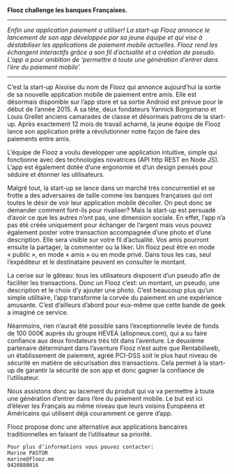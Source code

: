 
<span class="blue">**Flooz challenge les banques Françaises.**</span>
 
___
*Enfin une application paiement a utiliser! La start-up Flooz annonce le lancement de son app développée par sa jeune équipe et qui vise à déstabiliser les applications de paiement mobile actuelles. Flooz rend les échangent interactifs grâce a son fil d’actualité et a création de pseudo.  L’app a pour ambition de ‘permettre à toute une génération d’entrer dans l’ère du paiement mobile’.*
____

C’est la start-up Aixoise du nom de Flooz qui annonce aujourd’hui la sortie de sa nouvelle application mobile de paiement entre amis. Elle est désormais disponible sur l’app store et sa sortie Android est prévue pour le début de l’année 2015. A sa tête, deux fondateurs Yannick Borgomano et Louis Grellet anciens camarades de classe et désormais patrons de la start-up. 
Après exactement 12 mois de travail acharné, la jeune équipe de Flooz lance son application prête a révolutionner notre façon de faire des paiements entre amis. 

L’équipe de Flooz a voulu developper une application intuitive, simple qui fonctionne avec des technologies novatrices (API http REST en Node JS). L’app est également dotée d’une ergonomie et d’un design pensés pour séduire et étonner les utilisateurs. 

Malgré tout, la start-up se lance dans un marché très concurrentiel et se frotte a des adversaires de taille comme les banques françaises qui ont toutes le désir de voir leur application mobile décoller. On peut donc se demander comment font-ils pour rivaliser? Mais la start-up est persuadé d’avoir ce que les autres n’ont pas, une dimension sociale. 
En effet, l’app n’a pas été créée uniquement pour échanger de l’argent mais vous pouvez également poster votre transaction accompagnée d’une photo et d’une description. Elle sera visible sur votre fil d’actualité. Vos amis pourront ensuite la partager, la commenter ou la liker. Un flooz peut être en mode « public », en mode « amis » ou en mode privé. Dans tous les cas, seul l’expéditeur et le destinataire peuvent en consulter le montant. 

La cerise sur le gâteau: tous les utilisateurs disposent d’un pseudo afin de faciliter les transactions. Donc un Flooz c’est: un montant, un pseudo, une description et le choix d’y ajouter une photo. C’est beaucoup plus qu’un simple utilitaire, l’app transforme la corvée du paiement en une expérience amusante. C’est d’ailleurs d’abord pour eux-même que cette bande de geek a imaginé ce service.

Néanmoins, rien n’aurait été possible sans l’exceptionnelle levée de fonds de 100 000€ auprès du groupe HEVEA (allopneus.com), qui a su faire confiance aux deux fondateurs très tôt dans l’aventure.  Le deuxième partenaire déterminant dans l’aventure Flooz n’est autre que Rentabiliweb, un établissement de paiement, agréé PCI-DSS soit le plus haut niveau de sécurité en matière de sécurisation des transactions. Cela permet à la start-up de garantir la sécurité de son app et donc gagner la confiance de l’utilisateur. 

Nous assistons donc au lacement du produit qui va va permettre à toute une génération d’entrer dans l’ère du paiement mobile. Le but est ici d’élever les Français au même niveau que leurs voisins Européens et Américains qui utilisent déjà couramment ce genre d’app. 

Flooz propose donc une alternative aux applications bancaires traditionnelles en faisant de l’utilisateur sa priorité. 


	Pour plus d’informations vous pouvez contacter: 
	Marine PASTOR
	marine@flooz.me 
	0420880016



